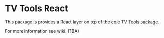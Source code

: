 # TV Tools React
This package is provides a React layer on top of the [core TV Tools package](../tv-tools).

For more information see wiki. (TBA)
